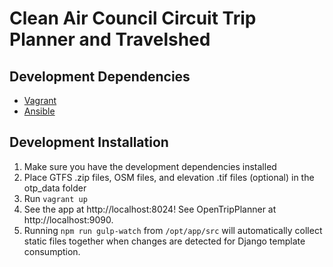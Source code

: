 Clean Air Council Circuit Trip Planner and Travelshed
=====================================================


Development Dependencies
------------------------

* [Vagrant](http://www.vagrantup.com)
* [Ansible](http://www.ansible.com)

Development Installation
------------------------

1. Make sure you have the development dependencies installed
2. Place GTFS .zip files, OSM files, and elevation .tif files (optional) in the otp_data folder
3. Run `vagrant up`
4. See the app at http://localhost:8024! See OpenTripPlanner at http://localhost:9090.
5. Running `npm run gulp-watch` from `/opt/app/src` will automatically collect static files together when changes are detected for Django template consumption.
